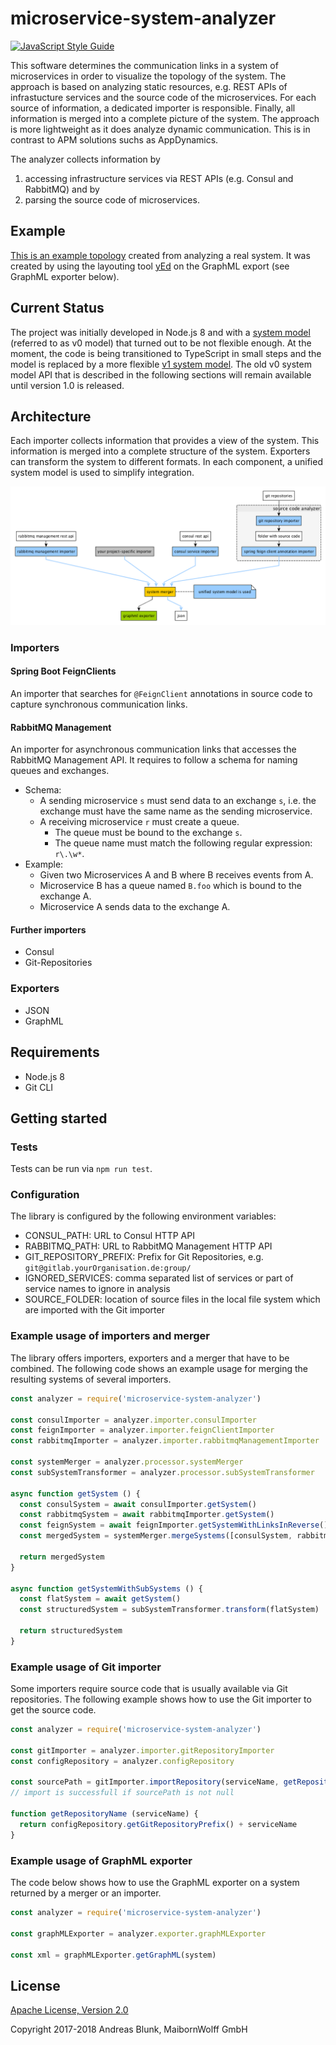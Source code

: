 # microservice-system-analyzer

[![JavaScript Style Guide](https://img.shields.io/badge/code_style-standard-brightgreen.svg)](https://standardjs.com)

This software determines the communication links in a system of microservices in order to visualize the topology of the system. The approach is based on analyzing static resources, e.g. REST APIs of infrastucture services and the source code of the microservices. For each source of information, a dedicated importer is responsible. Finally, all information is merged into a complete picture of the system. The approach is more lightweight as it does analyze dynamic communication. This is in contrast to APM solutions suchs as AppDynamics.

The analyzer collects information by

  1. accessing infrastructure services via REST APIs (e.g. Consul and RabbitMQ) and by
  2. parsing the source code of microservices.

## Example

[This is an example topology](./example-graph.png) created from analyzing a real system. It was created by using the layouting tool [yEd](https://www.yworks.com/yed) on the GraphML export (see GraphML exporter below).

## Current Status

The project was initially developed in Node.js 8 and with a [system model](src/model/modelClasses.d.ts) (referred to as v0 model) that turned out to be not flexible enough. At the moment, the code is being transitioned to TypeScript in small steps and the model is replaced by a more flexible [v1 system model](src/model/model.ts). The old v0 system model API that is described in the following sections will remain available until version 1.0 is released.

## Architecture

Each importer collects information that provides a view of the system. This information is merged into a complete structure of the system. Exporters can transform the system to different formats. In each component, a unified system model is used to simplify integration.

![analyzer architecture](docs/architecture.png "analyzer architecture")

### Importers

#### Spring Boot FeignClients

An importer that searches for `@FeignClient` annotations in source code to capture synchronous communication links.

#### RabbitMQ Management

An importer for asynchronous communication links that accesses the RabbitMQ Management API. It requires to follow a schema for naming queues and exchanges.
- Schema:
  - A sending microservice `s` must send data to an exchange `s`, i.e. the exchange must have the same name as the sending microservice.
  - A receiving microservice `r` must create a queue.
    - The queue must be bound to the exchange `s`.
    - The queue name must match the following regular expression: `r\.\w*`.
- Example:
  - Given two Microservices A and B where B receives events from A.
  - Microservice B has a queue named `B.foo` which is bound to the exchange A.
  - Microservice A sends data to the exchange A.

#### Further importers

- Consul
- Git-Repositories

### Exporters

- JSON
- GraphML

## Requirements

- Node.js 8
- Git CLI

## Getting started

### Tests

Tests can be run via `npm run test`.

### Configuration

The library is configured by the following environment variables:

  - CONSUL_PATH: URL to Consul HTTP API
  - RABBITMQ_PATH: URL to RabbitMQ Management HTTP API
  - GIT_REPOSITORY_PREFIX: Prefix for Git Repositories, e.g. `git@gitlab.yourOrganisation.de:group/`
  - IGNORED_SERVICES: comma separated list of services or part of service names to ignore in analysis
  - SOURCE_FOLDER: location of source files in the local file system which are imported with the Git importer

### Example usage of importers and merger

The library offers importers, exporters and a merger that have to be combined. The following code shows an example usage for merging the resulting systems of several importers.

```javascript
const analyzer = require('microservice-system-analyzer')

const consulImporter = analyzer.importer.consulImporter
const feignImporter = analyzer.importer.feignClientImporter
const rabbitmqImporter = analyzer.importer.rabbitmqManagementImporter

const systemMerger = analyzer.processor.systemMerger
const subSystemTransformer = analyzer.processor.subSystemTransformer

async function getSystem () {
  const consulSystem = await consulImporter.getSystem()
  const rabbitmqSystem = await rabbitmqImporter.getSystem()
  const feignSystem = await feignImporter.getSystemWithLinksInReverse()
  const mergedSystem = systemMerger.mergeSystems([consulSystem, rabbitmqSystem, feignSystem])

  return mergedSystem
}

async function getSystemWithSubSystems () {
  const flatSystem = await getSystem()
  const structuredSystem = subSystemTransformer.transform(flatSystem)

  return structuredSystem
}
```

### Example usage of Git importer

Some importers require source code that is usually available via Git repositories. The following example shows how to use the Git importer to get the source code.

```javascript
const analyzer = require('microservice-system-analyzer')

const gitImporter = analyzer.importer.gitRepositoryImporter
const configRepository = analyzer.configRepository

const sourcePath = gitImporter.importRepository(serviceName, getRepositoryName(serviceName))
// import is successfull if sourcePath is not null

function getRepositoryName (serviceName) {
  return configRepository.getGitRepositoryPrefix() + serviceName
}
```

### Example usage of GraphML exporter

The code below shows how to use the GraphML exporter on a system returned by a merger or an importer.

```javascript
const analyzer = require('microservice-system-analyzer')

const graphMLExporter = analyzer.exporter.graphMLExporter

const xml = graphMLExporter.getGraphML(system)
```

## License

[Apache License, Version 2.0](LICENSE)

Copyright 2017-2018 Andreas Blunk, MaibornWolff GmbH